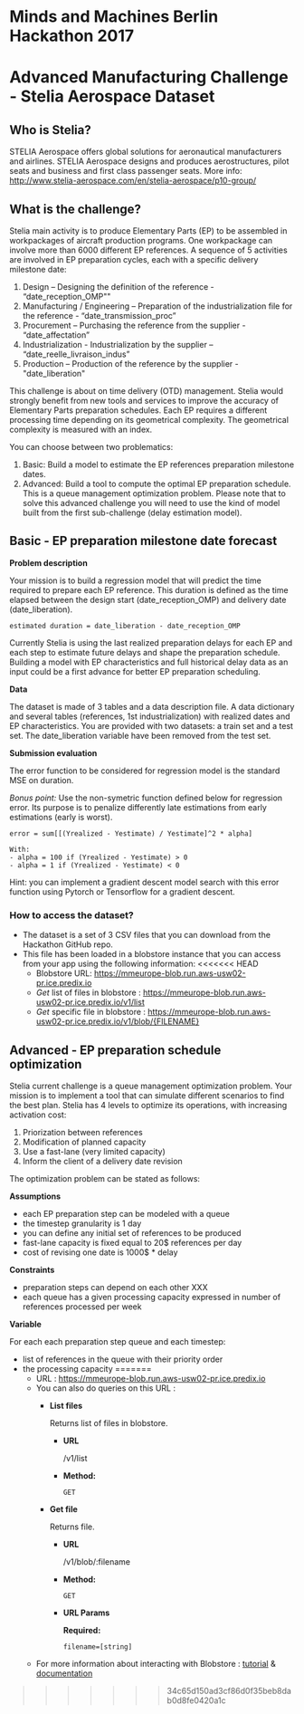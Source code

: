 # Minds and Machines Berlin Hackathon 2017
# Advanced Manufacturing Challenge - Stelia Aerospace Dataset

## Who is Stelia?
STELIA Aerospace offers global solutions for aeronautical manufacturers and airlines. STELIA Aerospace designs and produces aerostructures, pilot seats and business and first class passenger seats.
More info: http://www.stelia-aerospace.com/en/stelia-aerospace/p10-group/

## What is the challenge?
Stelia main activity is to produce Elementary Parts (EP) to be assembled in workpackages of aircraft production programs. One workpackage can involve more than 6000 different EP references. A sequence of 5 activities are involved in EP preparation cycles, each with a specific delivery milestone date:

1.	Design – Designing the definition of the reference - “date_reception_OMP""
2.	Manufacturing / Engineering – Preparation of the industrialization file for the reference - “date_transmission_proc”
3.	Procurement – Purchasing the reference from the supplier - “date_affectation”
4.	Industrialization - Industrialization by the supplier – “date_reelle_livraison_indus”
5.	Production – Production of the reference by the supplier - "date_liberation"

This challenge is about on time delivery (OTD) management. Stelia would strongly benefit from new tools and services to improve the accuracy of Elementary Parts preparation schedules.
Each EP requires a different processing time depending on its geometrical complexity. The geometrical complexity is measured with an index.

You can choose between two problematics:
1. Basic: Build a model to estimate the EP references preparation milestone dates.
2. Advanced: Build a tool to compute the optimal EP preparation schedule. This is a queue management optimization problem. Please note that to solve this advanced challenge you will need to use the kind of model built from the first sub-challenge (delay estimation model).

## Basic - EP preparation milestone date forecast

**Problem description**

Your mission is to build a regression model that will predict the time required to prepare each EP reference. This duration is defined as the time elapsed between the design start (date_reception_OMP) and delivery date (date_liberation).

```
estimated duration = date_liberation - date_reception_OMP
```


Currently Stelia is using the last realized preparation delays for each EP and each step to estimate future delays and shape the preparation schedule. Building a model with EP characteristics and full historical delay data as an input could be a first advance for better EP preparation scheduling.

**Data**

The dataset is made of 3 tables and a data description file.
A data dictionary and several tables (references, 1st industrialization) with realized dates and EP characteristics.
You are provided with two datasets: a train set and a test set. The date_liberation variable have been removed from the test set.

**Submission evaluation**

The error function to be considered for regression model is the standard MSE on duration.

*Bonus point:*
Use the non-symetric function defined below for regression error. Its purpose is to penalize differently late estimations from early estimations (early is worst).
```
error = sum[[(Yrealized - Yestimate) / Yestimate]^2 * alpha]

With:
- alpha = 100 if (Yrealized - Yestimate) > 0
- alpha = 1 if (Yrealized - Yestimate) < 0
```

Hint: you can implement a gradient descent model search with this error function using Pytorch or Tensorflow for a gradient descent.


### How to access the dataset?
- The dataset is a set of 3 CSV files that you can download from the Hackathon GitHub repo.
- This file has been loaded in a blobstore instance that you can access from your app using the following information:
<<<<<<< HEAD
  - Blobstore URL: https://mmeurope-blob.run.aws-usw02-pr.ice.predix.io
  - *Get* list of files in blobstore : https://mmeurope-blob.run.aws-usw02-pr.ice.predix.io/v1/list
  - *Get* specific file in blobstore : https://mmeurope-blob.run.aws-usw02-pr.ice.predix.io/v1/blob/{FILENAME}


## Advanced - EP preparation schedule optimization
Stelia current challenge is a queue management optimization problem. Your mission is to implement a tool that can simulate different scenarios to find the best plan.
Stelia has 4 levels to optimize its operations, with increasing activation cost:
1. Priorization between references
2. Modification of planned capacity
3. Use a fast-lane (very limited capacity)
4. Inform the client of a delivery date revision

The optimization problem can be stated as follows:

**Assumptions**
- each EP preparation step can be modeled with a queue
- the timestep granularity is 1 day
- you can define any initial set of references to be produced
- fast-lane capacity is fixed equal to 20$ references per day
- cost of revising one date is 1000$ * delay

**Constraints**
- preparation steps can depend on each other XXX
- each queue has a given processing capacity expressed in number of references processed per week

**Variable**

For each each preparation step queue and each timestep:
- list of references in the queue with their priority order
- the processing capacity
=======
  - URL : https://mmeurope-blob.run.aws-usw02-pr.ice.predix.io
  - You can also do queries on this URL :
    - **List files**

      Returns list of files in blobstore.

      * **URL**

        /v1/list

      * **Method:**

        `GET`

    - **Get file**

      Returns file.

       * **URL**

          /v1/blob/:filename

      * **Method:**

        `GET`

      *  **URL Params**

         **Required:**

         `filename=[string]`
   - For more information about interacting with Blobstore : [tutorial](https://www.predix.io/resources/tutorials/tutorial-details.html?tutorial_id=1931&tag=1922&journey=Exploring%20Blobstore) & [documentation](https://docs.predix.io/en-US/content/service/data_management/blobstore/)
>>>>>>> 34c65d150ad3cf86d0f35beb8dab0d8fe0420a1c
